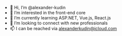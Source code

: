 - 👋 Hi, I’m @alexander-kudin
- 👀 I’m interested in the front-end core
- 🌱 I’m currently learning ASP.NET, Vue.js, React.js
- 💞️ I’m looking to connect with new professionals
- 📫 I can be reached via alexanderkudin@icloud.com

<!---
alexander-kudin/alexander-kudin is a ✨ special ✨ repository because its `README.md` (this file) appears on your GitHub profile.
You can click the Preview link to take a look at your changes.
--->
